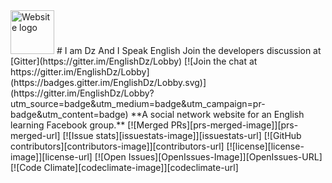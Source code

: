 <img src="https://i.imgur.com/WNl1ioo.png" alt="Website logo" height="70" >
# I am Dz And I Speak English
Join the developers discussion at [Gitter](https://gitter.im/EnglishDz/Lobby)
[![Join the chat at https://gitter.im/EnglishDz/Lobby](https://badges.gitter.im/EnglishDz/Lobby.svg)](https://gitter.im/EnglishDz/Lobby?utm_source=badge&utm_medium=badge&utm_campaign=pr-badge&utm_content=badge)  
**A social network website for an English learning Facebook group.**  
[![Merged PRs][prs-merged-image]][prs-merged-url]
[![Issue stats][issuestats-image]][issuestats-url]
[![GitHub contributors][contributors-image]][contributors-url]
[![license][license-image]][license-url]
[![Open Issues][OpenIssues-Image]][OpenIssues-URL]
[![Code Climate][codeclimate-image]][codeclimate-url]

[codeclimate-url]: https://codeclimate.com/github/CaddyDz/English
[codeclimate-image]: https://codeclimate.com/github/CaddyDz/English/badges/gpa.svg
[prs-merged-url]: https://github.com/CaddyDz/English/pulls?q=is:pr+is:merged
[prs-merged-image]: https://img.shields.io/github/issues-pr-closed-raw/caddydz/english.svg?label=merged+PRs
[issuestats-url]: http://isitmaintained.com/project/caddydz/english
[issuestats-image]: http://isitmaintained.com/badge/resolution/caddydz/english.svg
[contributors-url]: https://github.com/CaddyDz/English/graphs/contributors
[contributors-image]: https://img.shields.io/github/contributors/CaddyDz/English.svg
[license-url]: https://github.com/CaddyDz/English/blob/master/LICENSE.md
[license-image]: https://img.shields.io/github/license/CaddyDz/English.svg
[OpenIssues-URL]: https://github.com/CaddyDz/English/issues?q=is%3Aopen+is%3Aissue
[OpenIssues-Image]: http://isitmaintained.com/badge/open/caddydz/english.svg
